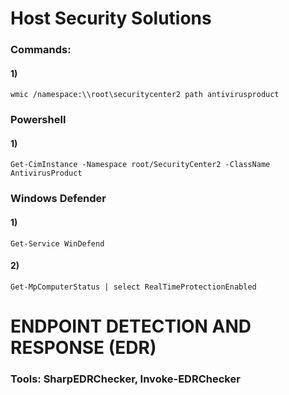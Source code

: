 # Host Security Solutions

### Commands:

#### 1) 

    wmic /namespace:\\root\securitycenter2 path antivirusproduct

### Powershell

#### 1) 

    Get-CimInstance -Namespace root/SecurityCenter2 -ClassName AntivirusProduct

### Windows Defender

#### 1) 

    Get-Service WinDefend

#### 2) 

    Get-MpComputerStatus | select RealTimeProtectionEnabled

# ENDPOINT DETECTION AND RESPONSE (EDR)

### Tools: SharpEDRChecker, Invoke-EDRChecker
